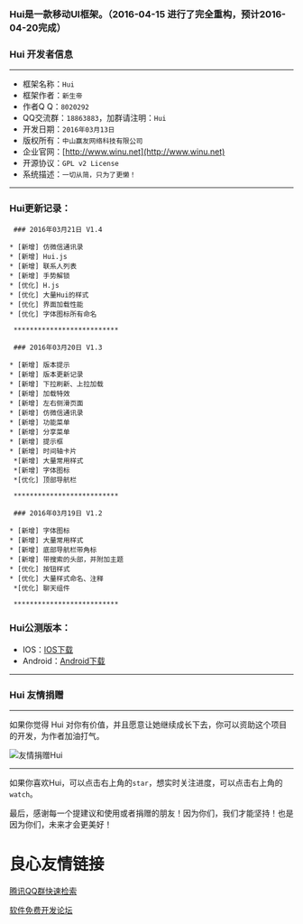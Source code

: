 ### Hui是一款移动UI框架。（2016-04-15 进行了完全重构，预计2016-04-20完成）


### Hui 开发者信息

*****

* 框架名称：`Hui`
* 框架作者：`新生帝`
* 作者Q Q：`8020292`
* QQ交流群：`18863883`，加群请注明：`Hui`
* 开发日期：`2016年03月13日`
* 版权所有：`中山赢友网络科技有限公司`
* 企业官网：[http://www.winu.net](http://www.winu.net)
* 开源协议：`GPL v2 License`
* 系统描述：`一切从简，只为了更懒！`

*****

### Hui更新记录：

```
 ### 2016年03月21日 V1.4

* [新增] 仿微信通讯录
* [新增] Hui.js
* [新增] 联系人列表
* [新增] 手势解锁
* [优化] H.js
* [优化] 大量Hui的样式
* [优化] 界面加载性能
* [优化] 字体图标所有命名

 **************************

 ### 2016年03月20日 V1.3

* [新增] 版本提示
* [新增] 版本更新记录
* [新增] 下拉刷新、上拉加载
* [新增] 加载特效
* [新增] 左右侧滑页面
* [新增] 仿微信通讯录
* [新增] 功能菜单
* [新增] 分享菜单
* [新增] 提示框
* [新增] 时间轴卡片
 *[新增] 大量常用样式
 *[新增] 字体图标
 *[优化] 顶部导航栏

 **************************

 ### 2016年03月19日 V1.2

* [新增] 字体图标
* [新增] 大量常用样式
* [新增] 底部导航栏带角标
* [新增] 带搜索的头部，并附加主题
* [优化] 按钮样式
* [优化] 大量样式命名、注释
 *[优化] 聊天组件

 **************************

 ```

### Hui公测版本：

* IOS：[IOS下载](http://downloadpkg.apicloud.com/app/download?path=http://7xrvzc.com1.z0.glb.clouddn.com/5f62304414d5c3d9ce8614d8f293e868.ipa)
* Android：[Android下载](http://downloadpkg.apicloud.com/app/download?path=http://7xrvzc.com1.z0.glb.clouddn.com/465e5122bcdc972a85d6b16c1bdaf4f0_d)

*****

### Hui 友情捐赠

*****

如果你觉得 Hui 对你有价值，并且愿意让她继续成长下去，你可以资助这个项目的开发，为作者加油打气。

![友情捐赠Hui](http://git.oschina.net/uploads/images/2016/0207/160936_8f2d5f2e_526496.png "友情捐赠Hui")

*****

如果你喜欢Hui，可以点击右上角的`star`，想实时关注进度，可以点击右上角的`watch`。

最后，感谢每一个提建议和使用或者捐赠的朋友！因为你们，我们才能坚持！也是因为你们，未来才会更美好！



 # 良心友情链接

[腾讯QQ群快速检索](http://u.720life.cn/s/8cf73f7c)

[软件免费开发论坛](http://u.720life.cn/s/bbb01dc0)